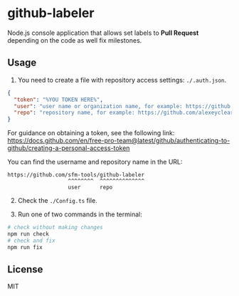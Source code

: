 # github-labeler

Node.js console application that allows set labels to **Pull Request** depending on the code as well fix milestones.

## Usage

1. You need to create a file with repository access settings: `./.auth.json`.

```json
{
  "token": "%YOU TOKEN HERE%",
  "user": "user name or organization name, for example: https://github.com/alexeyclearscale/test - username is alexeyclearscale",
  "repo": "repository name, for example: https://github.com/alexeyclearscale/test - repo name is test"
}
```

For guidance on obtaining a token, see the following link:
https://docs.github.com/en/free-pro-team@latest/github/authenticating-to-github/creating-a-personal-access-token

You can find the username and repository name in the URL:

```
https://github.com/sfm-tools/github-labeler
                   ^^^^^^^^  ^^^^^^^^^^^^^^
                   user      repo
```

2. Check the `./Config.ts` file.

3. Run one of two commands in the terminal:
```bash
# check without making changes
npm run check
# check and fix
npm run fix
```

## License
MIT
